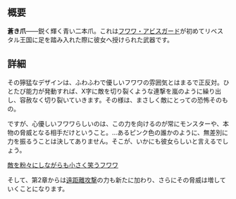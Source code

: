 <!-- title: 蒼き爪 -->
<!-- quote: バウバウ〜 えへへへへ -->
<!-- chapters: -1 -->
<!-- images: (フワワが初めて蒼き爪を振るう姿), (インベントリに映る蒼き爪), (蒼き爪の能力が発動した瞬間) -->
<!-- model: true -->

## 概要

**蒼き爪**――鋭く輝く青い二本爪。これは[フワワ・アビスガード](#entry:fuwawa-entry)が初めてリベスタル王国に足を踏み入れた際に彼女へ授けられた武器です。

## 詳細

その獰猛なデザインは、ふわふわで優しいフワワの雰囲気とはまるで正反対。ひとたび能力が発動すれば、X字に敵を切り裂くような連撃を嵐のように繰り出し、容赦なく切り裂いていきます。その様は、まさしく敵にとっての恐怖そのもの。

ですが、心優しいフワワらしいのは、この力を向けるのが常にモンスターや、本物の脅威となる相手だけということ。…あるピンク色の誰かのように、無差別に力を振るうことは決してありません。そこが、いかにも彼女らしいと言えるでしょう。

[敵を粉々にしながらも小さく笑うフワワ](#embed:https://www.youtube.com/live/3s_pVYBEax0?feature=shared&t=5667)

そして、第2章からは[遠距離攻撃](#entry:revelations-entry)の力も新たに加わり、さらにその脅威は増していくことになります。